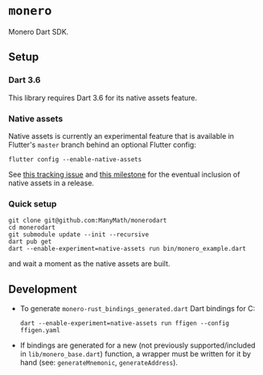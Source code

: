 # `monero`
Monero Dart SDK.

## Setup
### Dart 3.6
This library requires Dart 3.6 for its native assets feature.

### Native assets
Native assets is currently an experimental feature that is available in 
Flutter's `master` branch behind an optional Flutter config:
```
flutter config --enable-native-assets
```

See [this tracking issue](https://github.com/flutter/flutter/issues/129757) and
 [this milestone](https://github.com/dart-lang/native/milestone/15) for the 
 eventual inclusion of native assets in a release.

### Quick setup
```
git clone git@github.com:ManyMath/monerodart
cd monerodart
git submodule update --init --recursive
dart pub get
dart --enable-experiment=native-assets run bin/monero_example.dart
```
<!--- TODO: Remove the `git submodule update --init --recursive` step after libxmr transitions from monero-serai to monero-wallet. --->
and wait a moment as the native assets are built.

## Development

- To generate `monero-rust_bindings_generated.dart` Dart bindings for C:
  ```
  dart --enable-experiment=native-assets run ffigen --config ffigen.yaml
  ```
- If bindings are generated for a new (not previously supported/included in 
  `lib/monero_base.dart`) function, a wrapper must be written for it by hand 
  (see: `generateMnemonic`, `generateAddress`).
